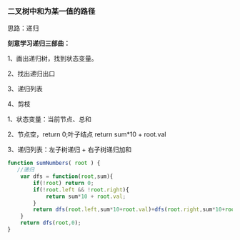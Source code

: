 ### 二叉树中和为某一值的路径

思路：递归

**刻意学习递归三部曲：**

1、画出递归树，找到状态变量。

2、找出递归出口

3、递归列表

4、剪枝



1、状态变量：当前节点、总和

2、节点空，return 0;叶子结点 return sum*10 + root.val

3、递归列表：左子树递归 + 右子树递归加和

```js
function sumNumbers( root ) {
   //递归
    var dfs = function(root,sum){
        if(!root) return 0;
        if(!root.left && !root.right){
            return sum*10 + root.val;
        }
        return dfs(root.left,sum*10+root.val)+dfs(root.right,sum*10+root.val);
    }
    return dfs(root,0);
}
```


